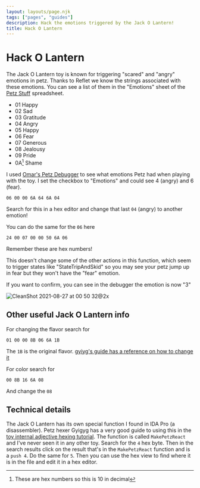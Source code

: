 ```yaml
---
layout: layouts/page.njk
tags: ["pages", "guides"]
description: Hack the emotions triggered by the Jack O Lantern!
title: Hack O Lantern
---
```

# Hack O Lantern

The Jack O Lantern toy is known for triggering "scared" and "angry" emotions in petz. Thanks to Reflet we know the strings associated with these emotions. You can see a list of them in the "Emotions" sheet of the [Petz Stuff](https://docs.google.com/spreadsheets/d/1iAxztX3E9gn8TRoZ3bwG6EBdSIAuu84F8wT8GxZcle4/edit#gid=337215586) spreadsheet. 

* 01	Happy
* 02	Sad
* 03	Gratitude
* 04	Angry
* 05	Happy
* 06	Fear
* 07	Generous
* 08	Jealousy
* 09	Pride
* 0A[^1]	Shame 

[^1]: These are hex numbers so this is 10 in decimal


I used [Omar's Petz Debugger](http://petz.filthyhippie.net/) to see what emotions Petz had when playing with the toy. I set the checkbox to "Emotions" and could see 4 (angry) and 6 (fear). 

```
06 00 00 6A 64 6A 04
```
Search for this in a hex editor and change that last `04` (angry) to another emotion! 

You can do the same for the `06` here

```
24 00 07 00 00 50 6A 06
```

Remember these are hex numbers! 

This doesn't change some of the other actions in this function, which seem to trigger states like "StateTripAndSkid" so you may see your petz jump up in fear but they won't have the "fear" emotion. 

If you want to confirm, you can see in the debugger the emotion is now "3"

![CleanShot 2021-08-27 at 00 50 32@2x](https://user-images.githubusercontent.com/1251094/131078662-7644b341-6672-4741-87a2-3548b1a9d62b.jpg)

## Other useful Jack O Lantern info

For changing the flavor search for 

```
01 00 00 8B 06 6A 1B
```

The `1B` is the original flavor. [gyiyg's guide has a reference on how to change it](https://gyiyg.neocities.org/itemhextut.html)

For color search for 

```
00 8B 16 6A 08
```
And change the `08`

## Technical details

The Jack O Lantern has its own special function I found in IDA Pro (a disassembler). Petz hexer Gyigyg has a very good guide to using this in the [toy internal adjective hexing tutorial](https://gyiyg.neocities.org/itemhextut.html). The function is called `MakePetzReact` and I've never seen it in any other toy. Search for the `4` hex byte. Then in the search results click on the result that's in the `MakePetzReact` function and is a `push 4`. Do the same for `5`. Then you can use the hex view to find where it is in the file and edit it in a hex editor. 
